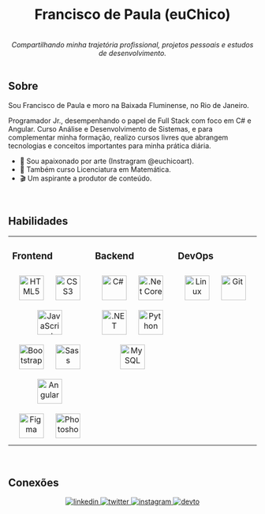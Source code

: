   <div align="center">
  <h1> Francisco de Paula (euChico) </h1>
  <br/>
  <i>Compartilhando minha trajetória profissional, projetos pessoais e estudos de desenvolvimento.</i>
</div>

<br/>

## Sobre
Sou Francisco de Paula e moro na Baixada Fluminense, no Rio de Janeiro.

Programador Jr., desempenhando o papel de Full Stack com foco em C# e Angular. Curso Análise e Desenvolvimento de Sistemas, e para complementar minha formação, realizo cursos livres que abrangem tecnologias e conceitos importantes para minha prática diária.   

- 🎨 Sou apaixonado por arte (Instragram @euchicoart).
- 📐 Também curso Licenciatura em Matemática.
- 🎬 Um aspirante a produtor de conteúdo.

<br/>

## Habilidades

<div align="center">
<table>
<tr>
<td valign="top" width="33%">

### Frontend
<div align="center">
<a href="https://en.wikipedia.org/wiki/HTML5" target="_blank"><img style="margin: 10px" src="https://profilinator.rishav.dev/skills-assets/html5-original-wordmark.svg" alt="HTML5" height="50" /></a>
<a href="https://www.w3schools.com/css/" target="_blank"><img style="margin: 10px" src="https://profilinator.rishav.dev/skills-assets/css3-original-wordmark.svg" alt="CSS3" height="50" /></a>
<a href="https://www.javascript.com/" target="_blank"><img style="margin: 10px" src="https://profilinator.rishav.dev/skills-assets/javascript-original.svg" alt="JavaScript" height="50" /></a>
<br/>
<a href="https://getbootstrap.com/docs/3.4/javascript/" target="_blank"><img style="margin: 10px" src="https://profilinator.rishav.dev/skills-assets/bootstrap-plain.svg" alt="Bootstrap" height="50" /></a>
<a href="https://sass-lang.com/" target="_blank"><img style="margin: 10px" src="https://profilinator.rishav.dev/skills-assets/sass-original.svg" alt="Sass" height="50" /></a>
<a href="https://angular.io/" target="_blank"><img style="margin: 10px" src="https://profilinator.rishav.dev/skills-assets/angularjs-original.svg" alt="Angular" height="50" /></a>
<br/>
<a href="https://www.figma.com/" target="_blank"><img style="margin: 10px" src="https://profilinator.rishav.dev/skills-assets/figma-icon.svg" alt="Figma" height="50" /></a>  
<a href="https://www.adobe.com/in/products/photoshop.html" target="_blank"><img style="margin: 10px" src="https://profilinator.rishav.dev/skills-assets/photoshop-plain.svg" alt="Photoshop" height="50" /></a>  
</div>

</td>
<td valign="top" width="33%">

### Backend  
<div align="center">  
<a href="https://docs.microsoft.com/en-us/dotnet/csharp/" target="_blank"><img style="margin: 10px" src="https://profilinator.rishav.dev/skills-assets/csharp-original.svg" alt="C#" height="50" /></a>  
<a href="https://dotnet.microsoft.com/download" target="_blank"><img style="margin: 10px" src="https://profilinator.rishav.dev/skills-assets/dotnetcore.png" alt=".Net Core" height="50" /></a>  
<a href="https://dotnet.microsoft.com/download/dotnet-framework" target="_blank"><img style="margin: 10px" src="https://profilinator.rishav.dev/skills-assets/dot-net-original-wordmark.svg" alt=".NET" height="50" /></a>  
<a href="https://www.python.org/" target="_blank"><img style="margin: 10px" src="https://profilinator.rishav.dev/skills-assets/python-original.svg" alt="Python" height="50" /></a>  
<a href="https://www.mysql.com/" target="_blank"><img style="margin: 10px" src="https://profilinator.rishav.dev/skills-assets/mysql-original-wordmark.svg" alt="MySQL" height="50" /></a>  
</div>

</td>
<td valign="top" width="33%">

### DevOps  
<div align="center">  
<a href="https://www.linux.org/" target="_blank"><img style="margin: 10px" src="https://profilinator.rishav.dev/skills-assets/linux-original.svg" alt="Linux" height="50" /></a>  
<a href="https://github.com/" target="_blank"><img style="margin: 10px" src="https://profilinator.rishav.dev/skills-assets/git-scm-icon.svg" alt="Git" height="50" /></a>  
</div>

</td></tr></table>  
</div>

<br/>

## Conexões
<div align="center">
<a href="https://linkedin.com/in/euchico" target="_blank">
<img src=https://img.shields.io/badge/linkedin-%231E77B5.svg?&style=for-the-badge&logo=linkedin&logoColor=white&color=black alt=linkedin style="margin-bottom: 5px;" />
</a>
<a href="https://twitter.com/euchicodev" target="_blank">
<img src=https://img.shields.io/badge/twitter-%2300acee.svg?&style=for-the-badge&logo=twitter&logoColor=white&color=black alt=twitter style="margin-bottom: 5px;" />
</a>
<a href="https://instagram.com/euchicodev" target="_blank">
<img src=https://img.shields.io/badge/instagram-%23000000.svg?&style=for-the-badge&logo=instagram&logoColor=white&color=black alt=instagram style="margin-bottom: 5px;" />
</a>
<a href="https://dev.to/euchicodev" target="_blank">
<img src=https://img.shields.io/badge/dev.to-%2308090A.svg?&style=for-the-badge&logo=dev.to&logoColor=white&color=black alt=devto style="margin-bottom: 5px;" />
</a>  
</div>  
